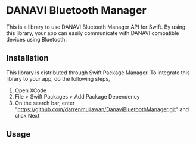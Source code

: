 # DANAVI Bluetooth Manager

This is a library to use DANAVI Bluetooth Manager API for Swift. By using this library, your app can easily communicate with DANAVI compatible devices using Bluetooth.

## Installation
This library is distributed through Swift Package Manager. To integrate this library to your app, do the following steps,
1. Open XCode
2. File > Swift Packages > Add Package Dependency
3. On the search bar, enter "https://github.com/darrenmuliawan/DanaviBluetoothManager.git" and click Next

## Usage
